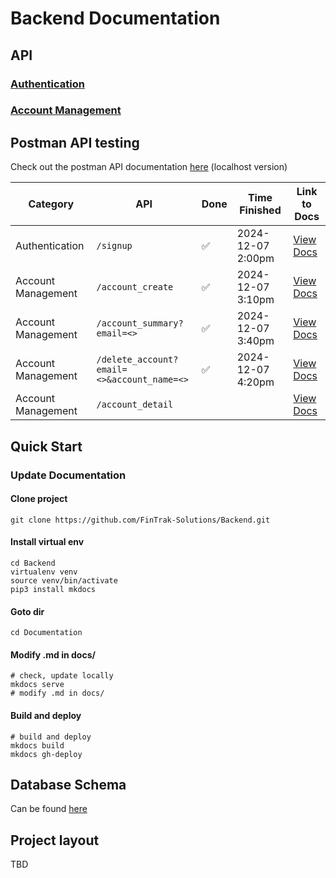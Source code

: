 # Backend Documentation
## API
### [Authentication](authentication.md)
### [Account Management](account.md)

## Postman API testing
Check out the postman API documentation [here](https://web.postman.co/workspace/46a5447a-bfb7-47fa-8a8b-0da03a25416e/collection/40276125-9521e786-da55-44fd-9b33-98f4b67d293e) (localhost version)


| Category          | API                                        | Done | Time Finished     | Link to Docs      |
|-------------------|--------------------------------------------|---------|-------------------|-------------------|
| Authentication    | `/signup`                                  | ✅       | 2024-12-07 2:00pm | [View Docs](authentication/#signup-post) |
| Account Management| `/account_create`                          | ✅       | 2024-12-07 3:10pm | [View Docs](account/#create-new-account-for-user-post) |
| Account Management| `/account_summary?email=<>`                | ✅       | 2024-12-07 3:40pm | [View Docs](account/#get-account-overview-for-user-get) |
| Account Management| `/delete_account?email=<>&account_name=<>` | ✅       | 2024-12-07 4:20pm | [View Docs](account/#delete-an-account-for-user-delete) |
| Account Management| `/account_detail`                          |         |                   | [View Docs](account/#get-account-detailed-view-for-user-get) |





## Quick Start
### Update Documentation
#### Clone project
```shell
git clone https://github.com/FinTrak-Solutions/Backend.git
```
#### Install virtual env
```shell
cd Backend
virtualenv venv
source venv/bin/activate
pip3 install mkdocs
```
#### Goto dir
```shell
cd Documentation
```
#### Modify .md in docs/
```shell
# check, update locally
mkdocs serve
# modify .md in docs/
```
#### Build and deploy
```shell
# build and deploy
mkdocs build
mkdocs gh-deploy
```

## Database Schema
Can be found [here](database.md)

## Project layout
TBD